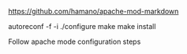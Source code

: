 


https://github.com/hamano/apache-mod-markdown

autoreconf -f -i
./configure
make 
make install

Follow apache mode configuration steps



